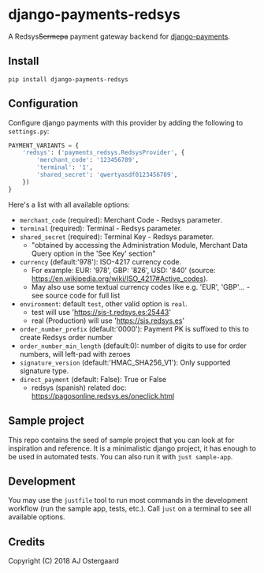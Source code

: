 # django-payments-redsys

A Redsys~~Sermepa~~ payment gateway backend for [django-payments](https://github.com/mirumee/django-payments).

## Install

    pip install django-payments-redsys

## Configuration

Configure django payments with this provider by adding the following to `settings.py`:

```python
PAYMENT_VARIANTS = {
    'redsys': ('payments_redsys.RedsysProvider', {
        'merchant_code': '123456789',
        'terminal': '1',
        'shared_secret': 'qwertyasdf0123456789',
    })
}
```

Here's a list with all available options:

* `merchant_code` (required): Merchant Code - Redsys parameter.
* `terminal` (required): Terminal - Redsys parameter.
* `shared_secret` (required): Terminal Key - Redsys parameter.
  * "obtained by accessing the Administration Module, Merchant Data Query option in the 'See Key' section"
* `currency` (default:'978'): ISO-4217 currency code.
  * For example: EUR: '978', GBP: '826', USD: '840' (source: https://en.wikipedia.org/wiki/ISO_4217#Active_codes).
  * May also use some textual currency codes like e.g. 'EUR', 'GBP'... - see source code for full list
* `environment`: default `test`, other valid option is `real`.
  * test will use 'https://sis-t.redsys.es:25443'
  * real (Production) will use 'https://sis.redsys.es'
* `order_number_prefix` (default:'0000'): Payment PK is suffixed to this to create Redsys order number
* `order_number_min_length` (default:0): number of digits to use for order numbers, will left-pad with zeroes
* `signature_version` (default:'HMAC_SHA256_V1'): Only supported signature type.
* `direct_payment` (default: False): True or False
  * redsys (spanish) related doc: https://pagosonline.redsys.es/oneclick.html

## Sample project

This repo contains the seed of sample project that you can look at for inspiration and reference. It is a minimalistic django project, it has enough to be used in automated tests. You can also run it with `just sample-app`.

## Development

You may use the `justfile` tool to run most commands in the development workflow (run the sample app, tests, etc.). Call `just` on a terminal to see all available options.


## Credits

Copyright (C) 2018 AJ Ostergaard
